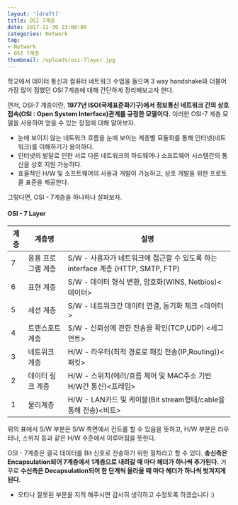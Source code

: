 ```yaml
---
layout: '[draft]'
title: OSI 7계층
date: 2017-12-30 23:00:00
categories: Network
tag:
- Network
- OSI 7계층
thumbnail: /uploads/osi-7layer.jpg
---
```


학교에서 데이터 통신과 컴퓨터 네트워크 수업을 들으며 3 way handshake와 더불어 가장 많이 접했던 OSI 7계층에 대해 간단하게 정리해보고자 한다.

먼저, OSI-7 계층이란, **1977년 ISO(국제표준화기구)에서 정보통신 네트워크 간의 상호접속(OSI : Open System Interface)관계를 규정한 모델이다.** 이러한 OSI-7 계층 모델을 사용하여 얻을 수 있는 장점에 대해 알아보자.
- 눈에 보이지 않는 네트워크 흐름을 눈에 보이는 계층별 묘듈화를 통해 인터넷(네트워크)를 이해하기가 용이하다.
- 인터넷의 발달로 인한 서로 다른 네트워크의 하드웨어나 소프트웨어 시스템간의 통신을 상호 지원 가능하다.
- 효율적인 H/W 및 소프트웨어의 사용과 개발이 가능하고, 상호 개발을 위한 프로토콜 표준을 제공한다.

그렇다면, OSI - 7계층을 하나하나 살펴보자.
#### OSI - 7 Layer
계층|계층명|설명
------|---------------------|------	
7| 응용 프로그램 계층 | S/W - 사용자가 네트워크에 접근할 수 있도록 하는 interface 계층 (HTTP, SMTP, FTP)
6| 표현 계층 |S/W - 데이터 형식 변환, 암호화(WINS, Netbios)<데이터> 
5| 세션 계층 |S/W - 네트워크간 데이터 연결, 동기화 체크 <데이터>
4| 트랜스포트 계층 | S/W - 신뢰성에 관한 전송을 확인(TCP,UDP) <세그먼트>
3| 네트워크 계층 | H/W - 라우터(최적 경로로 패킷 전송(IP,Routing))<패킷>
2| 데이터 링크 계층 |H/W - 스위치(에러/흐름 제어 및 MAC주소 기반 H/W간 통신)<프레임>
1 |물리계층 |H/W - LAN카드 및 케이블(Bit stream형태/cable을 통해 전송)<비트>|

위의 표에서 S/W 부분은 S/W 측면에서 컨트롤 할 수 있음을 뜻하고, H/W 부분은 라우터나, 스위치 등과 같은 H/W 수준에서 이루어짐을 뜻한다. 

OSI - 7계층은 결국 데이터를 Bit 신호로 전송하기 위한 절차라고 할 수 있다. **송신측은Encapsulation되어 7계층에서 1계층으로 내려갈 때 마다 헤더가 하나씩 추가된다.**  거꾸로 **수신측은 Decapsulation되어 한 단계씩 올라올 때 마다 헤더가 하나씩 벗겨지게 된다.**

* 오타나 잘못된 부분을 지적 해주시면 감사히 생각하고 수정토록 하겠습니다 :)

